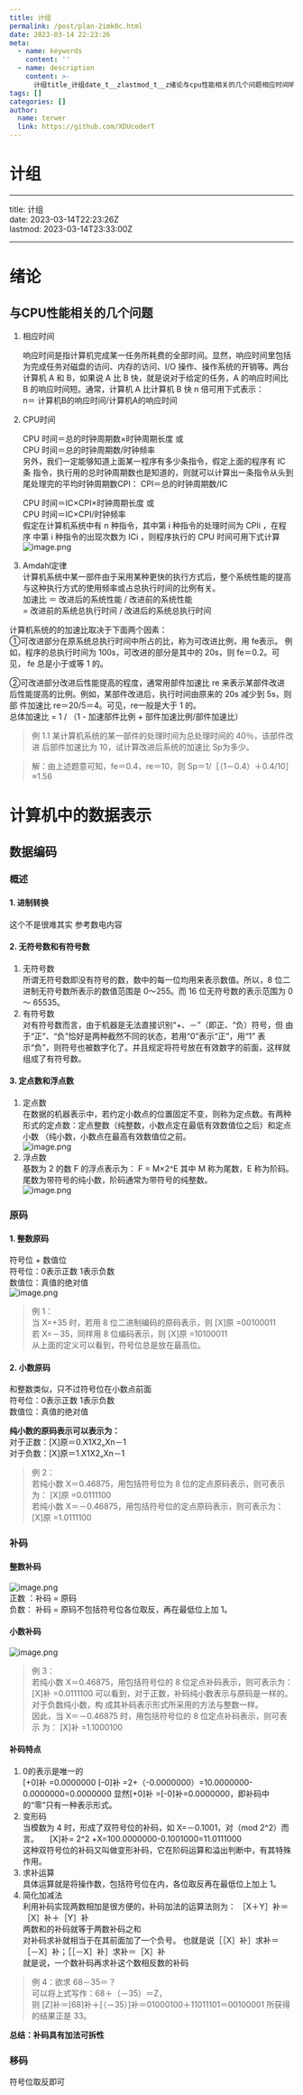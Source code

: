 ```yaml
---
title: 计组
permalink: /post/plan-2imk0c.html
date: 2023-03-14 22:23:26
meta:
  - name: keywords
    content: ''
  - name: description
    content: >-
      计组title_计组date_t__zlastmod_t__z绪论与cpu性能相关的几个问题相应时间响应时间是指计算机完成某一任务所耗费的全部时间。显然响应时间里包括为完成任务对磁盘的访问内存的访问io操作操作系统的开销等。两台计算机a和b如果说a比b快就是说对于给定的任务a的响应时间比b的响应时间短。通常计算机a比计算机b快n倍可用下式表示_n＝计算机b的响应时间计算机a的响应时间cpu时间cpu时间＝总的时钟周期数×时钟周期长度或cpu时间＝总的时钟周期数时钟频率另外我们一定能够知道上面某一程序有多少
tags: []
categories: []
author:
  name: terwer
  link: https://github.com/XDUcoderT
---
```


# 计组

---

title: 计组  
date: 2023-03-14T22:23:26Z  
lastmod: 2023-03-14T23:33:00Z

---

# 绪论

## 与CPU性能相关的几个问题

1. 相应时间

    响应时间是指计算机完成某一任务所耗费的全部时间。显然，响应时间里包括 为完成任务对磁盘的访问、内存的访问、I/O 操作、操作系统的开销等。两台计算机 A 和 B，如果说 A 比 B 快，就是说对于给定的任务，A 的响应时间比 B 的响应时间短。通常，计算机 A 比计算机 B 快 n 倍可用下式表示：  
    n＝ 计算机B的响应时间/计算机A的响应时间
2. CPU时间

    CPU 时间＝总的时钟周期数×时钟周期长度 或   
    CPU 时间＝总的时钟周期数/时钟频率  
    另外，我们一定能够知道上面某一程序有多少条指令，假定上面的程序有 IC 条 指令，执行用的总时钟周期数也是知道的，则就可以计算出一条指令从头到尾处理完的平均时钟周期数 ​CPI：  CPI＝总的时钟周期数/IC

    CPU 时间＝IC×CPI×时钟周期长度 或   
    CPU 时间＝IC×CPI/时钟频率  
    假定在计算机系统中有 n 种指令，其中第 i 种指令的处理时间为 CPIi ，在程序 中第 i 种指令的出现次数为 ICi ，则程序执行的 CPU 时间可用下式计算  
    ​![image.png](https://xducodert-blog.oss-cn-chengdu.aliyuncs.com/test/20230320014452.png)​
3. Amdahl定律  
    计算机系统中某一部件由于采用某种更快的执行方式后，整个系统性能的提高与这种执行方式的使用频率或占总执行时间的比例有关。  
    加速比 ＝ 改进后的系统性能 / 改进前的系统性能  
    =  改进前的系统总执行时间 / 改进后的系统总执行时间

计算机系统的的加速比取决于下面两个因素：   
①可改进部分在原系统总执行时间中所占的比，称为可改进比例，用 fe表示。 例如，程序的总执行时间为 100s，可改进的部分是其中的 20s，则 fe＝0.2。可见， fe 总是小于或等 1 的。

②可改进部分改进后性能提高的程度，通常用部件加速比 re 来表示某部件改进 后性能提高的比例。例如，某部件改进后，执行时间由原来的 20s 减少到 5s，则部 件加速比 re＝20/5＝4。可见，re一般是大于 1 的。  
总体加速比 = 1  /  （1 - 加速部件比例 + 部件加速比例/部件加速比）

> 例 1.1 某计算机系统的某一部件的处理时间为总处理时间的 40％，该部件改进 后部件加速比为 10，试计算改进后系统的加速比 Sp为多少。

> 解：由上述题意可知，fe＝0.4，re＝10，则 Sp＝1/［（1－0.4）＋0.4/10］≈1.56

# 计算机中的数据表示

## 数据编码

### 概述

#### 1. 进制转换

这个不是很难其实 参考数电内容

#### 2. 无符号数和有符号数

1. 无符号数  
        所谓无符号数即没有符号的数，数中的每一位均用来表示数值。所以，8 位二进制无符号数所表示的数值范围是 0～255。而 16 位无符号数的表示范围为 0～ 65535。
2. 有符号数  
        对有符号数而言，由于机器是无法直接识别“+、－”（即正、“负）符号，但 由于“正”、“负”恰好是两种截然不同的状态，若用“0”表示“正”，用“1” 表示“负”，则符号也被数字化了。并且规定将符号放在有效数字的前面，这样就 组成了有符号数。

#### 3. 定点数和浮点数

1. 定点数  
        在数据的机器表示中，若约定小数点的位置固定不变，则称为定点数。有两种形式的定点数：定点整数（纯整数，小数点定在最低有效数值位之后）和定点小数 （纯小数，小数点在最高有效数值位之前。  
    ​![image.png](https://xducodert-blog.oss-cn-chengdu.aliyuncs.com/test/20230320013950.png)​
2. 浮点数  
        基数为 2 的数 F 的浮点表示为： F = M×2^E 其中 M 称为尾数，E 称为阶码。 尾数为带符号的纯小数，阶码通常为带符号的纯整数。  
    ​![image.png](https://xducodert-blog.oss-cn-chengdu.aliyuncs.com/test/20230320014004.png)​

### 原码

#### 1. 整数原码

符号位 + 数值位 ​  
符号位：0表示正数 1表示负数  
数值位：真值的绝对值  
​![image.png](https://xducodert-blog.oss-cn-chengdu.aliyuncs.com/test/20230320014035.png)​

> 例 1：  
> 当 X=+35 时，若用 8 位二进制编码的原码表示，则 [X]原 =00100011   
> 若 X=－35，同样用 8 位编码表示，则 [X]原 =10100011   
> 从上面的定义可以看到，符号位总是放在最高位。

#### 2. 小数原码

和整数类似，只不过符号位在小数点前面  
符号位：0表示正数 1表示负数  
数值位：真值的绝对值

****纯小数的原码表示可以表示为：****  
对于正数：[X]原＝0.X1X2„Xn－1  
对于负数：[X]原＝1.X1X2„Xn－1

> 例 2：  
> 若纯小数 X＝0.46875，用包括符号位为 8 位的定点原码表示，则可表示为： [X]原 =0.0111100   
> 若纯小数 X＝－0.46875，用包括符号位的定点原码表示，则可表示为： [X]原 =1.0111100

### 补码

#### 整数补码

​![image.png](https://xducodert-blog.oss-cn-chengdu.aliyuncs.com/test/20230320014045.png)  
正数 ：补码 = 原码  
负数： 补码 = 原码不包括符号位各位取反，再在最低位上加 1。

#### 小数补码

  ![image.png](https://xducodert-blog.oss-cn-chengdu.aliyuncs.com/test/20230320014111.png)​

> 例 3：  
> 若纯小数 X＝0.46875，用包括符号位的 8 位定点补码表示，则可表示为： [X]补 =0.0111100 可以看到，对于正数，补码纯小数表示与原码是一样的。  
> 对于负数纯小数，构 成其补码表示形式所采用的方法与整数一样。  
> 因此，当 X＝－0.46875 时，用包括符号位的 8 位定点补码表示，则可表示 为： [X]补 =1.1000100

#### 补码特点

1. 0的表示是唯一的  
        [+0]补 =0.0000000  [-0]补 =2+（-0.0000000）=10.0000000-0.0000000=0.0000000 显然[+0]补 =[-0]补=0.0000000，即补码中的“零”只有一种表示形式。
2. 变形码  
        当模数为 4 时，形成了双符号位的补码，如 X=－0.1001，对（mod 2^2）而言。     [X]补= 2^2 +X=100.0000000-0.1001000=11.0111000  
        这种双符号位的补码又叫做变形补码，它在阶码运算和溢出判断中，有其特殊作用。
3. 求补运算  
        具体运算就是将操作数，包括符号位在内，各位取反再在最低位上加上 1。
4. 简化加减法  
        利用补码实现两数相加是很方便的，补码加法的运算法则为：                                      ［X＋Y］补＝［X］补＋［Y］补  
        两数和的补码就等于两数补码之和  
        对补码求补就相当于在其前面加了一个负号。 也就是说［［X］补］求补＝［－X］补；［［－X］补］求补＝［X］补  
    就是说，一个数补码再求补这个数相反数的补码

> 例 4：欲求 68－35＝？  
> 可以将上式写作：68＋（－35）＝Z，  
> 则  [Z]补＝[68]补＋[（－35）]补＝01000100＋11011101＝00100001 所获得的结果正是 33。

****总结：补码具有加法可拆性****

### 移码

符号位取反即可


